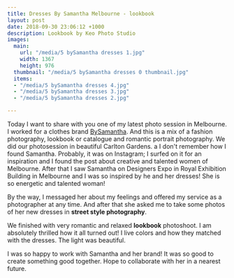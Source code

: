 ```yaml
---
title: Dresses By Samantha Melbourne - lookbook
layout: post
date: 2018-09-30 23:06:12 +1000
description: Lookbook by Keo Photo Studio
images:
  main: 
    url: "/media/5 bySamantha dresses 1.jpg"
    width: 1367
    height: 976
  thumbnail: "/media/5 bySamantha dresses 0 thumbnail.jpg"
  items:
  - "/media/5 bySamantha dresses 4.jpg"
  - "/media/5 bySamantha dresses 3.jpg"
  - "/media/5 bySamantha dresses 2.jpg"

---
```

Today I want to share with you one of my latest photo session in Melbourne. I worked for a clothes brand [BySamantha](https://bysamantha.net). And this is a mix of a fashion photography, lookbook or catalogue and romantic portrait photography. We did our photosession in beautiful Carlton Gardens.
a
I don't remember how I found Samantha. Probably, it was on Instagram; I surfed on it for an inspiration and I found the post about creative and talented women of Melbourne. After that I saw Samantha on Designers Expo in Royal Exhibition Building in Melbourne and I was so inspired by he and her dresses! She is so energetic and talented woman!

By the way, I messaged her about my feelings and offered my service as a photographer at any time. And after that she asked me to take some photos of her new dresses in **street style photography**.

We finished with very romantic and relaxed **lookbook** photoshoot. I am absolutely thrilled how it all turned out! I live colors and how they matched with the dresses. The light was beautiful.

I was so happy to work with Samantha and her brand! It was so good to create something good together. Hope to collaborate with her in a nearest future.